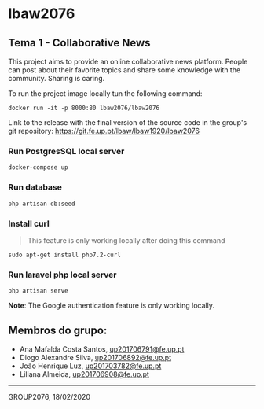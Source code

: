 # lbaw2076

## Tema 1 - Collaborative News

This project aims to provide an online collaborative news platform. People can post about their favorite topics and share some knowledge with the community. Sharing is caring.

To run the project image locally tun the following command:
```
docker run -it -p 8000:80 lbaw2076/lbaw2076
```

Link to the release with the final version of the source code in the group's git repository: https://git.fe.up.pt/lbaw/lbaw1920/lbaw2076

### Run PostgresSQL local server 
```
docker-compose up
```

### Run database
```
php artisan db:seed
```

### Install curl
> This feature is only working locally after doing this command

```
sudo apt-get install php7.2-curl
```

### Run laravel php local server
```
php artisan serve
```

**Note**: The Google authentication feature is only working locally.

## Membros do grupo:

* Ana Mafalda Costa Santos, up201706791@fe.up.pt
* Diogo Alexandre Silva, up201706892@fe.up.pt
* João Henrique Luz, up201703782@fe.up.pt
* Liliana Almeida, up201706908@fe.up.pt

***
GROUP2076, 18/02/2020

